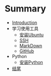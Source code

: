 # Summary

* [Introduction](README.md)
* 学习使用工具
   * [安装Ubuntu](SetupUbuntu.md)
   * [SSH](UsingSSH.md)
   * [MarkDown](UsingMarkDown.md)
   * [GitHub](UsingGitHub.md)
* Python
   * [安装Python](SetupPython.md)
* [结尾](./source/end.md)

